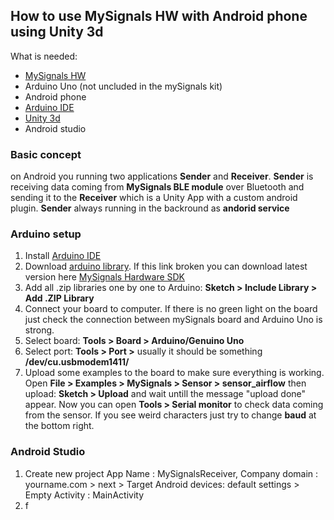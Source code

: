 ## How to use MySignals HW with Android phone using Unity 3d

What is needed:

* [MySignals HW](https://www.cooking-hacks.com/mysignals-hw-ehealth-medical-biometric-arduino-complete-kit-ble)
* Arduino Uno (not uncluded in the mySignals kit)
* Android phone
* [Arduino IDE](https://www.arduino.cc/en/Main/Software)
* [Unity 3d]()
* Android studio

### Basic concept

on Android you running two applications **Sender** and **Receiver**. **Sender** is receiving data coming from **MySignals BLE module** over Bluetooth and sending it to the **Receiver** which is a Unity App with a custom android plugin. **Sender** always running in the backround as **andorid service**

### Arduino setup
1. Install [Arduino IDE](https://www.arduino.cc/en/Main/Software)
2. Download [arduino library](http://www.cooking-hacks.com/media/cooking/images/documentation/mysignals_hardware/MySignals_HW_SDK_V2.0.0.zip). If this link broken you can download latest version here [MySignals Hardware SDK](https://www.cooking-hacks.com/mysignals-hw-ehealth-medical-biometric-iot-platform-arduino-tutorial/#step5)
3. Add all .zip libraries one by one to Arduino: **Sketch > Include Library > Add .ZIP Library**
5. Connect your board to computer. If there is no green light on the board just check the connection between mySignals board and Arduino Uno is strong.
6. Select board: **Tools > Board > Arduino/Genuino Uno**
7. Select port: **Tools > Port >** usually it should be something **/dev/cu.usbmodem1411/**
8. Upload some examples to the board to make sure everything is working. Open **File > Examples > MySignals > Sensor > sensor_airflow** then upload: **Sketch > Upload** and wait untill the message "upload done" appear. Now you can open **Tools > Serial monitor** to check data coming from the sensor. If you see weird characters just try to change **baud** at the bottom right.

### Android Studio
1. Create new project App Name : MySignalsReceiver, Company domain : yourname.com > next > Target Android devices: default settings > Empty Activity : MainActivity
2. f

